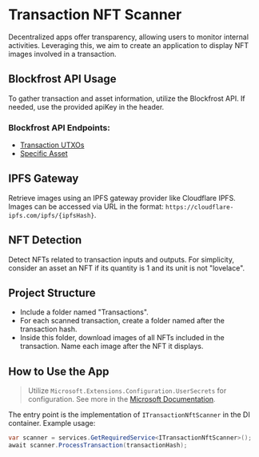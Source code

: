 # Transaction NFT Scanner

Decentralized apps offer transparency, allowing users to monitor internal activities. Leveraging this, we aim to create an application to display NFT images involved in a transaction.

## Blockfrost API Usage

To gather transaction and asset information, utilize the Blockfrost API. If needed, use the provided apiKey in the header.

### Blockfrost API Endpoints:

- [Transaction UTXOs](https://blockfrost.dev/api/transaction-utx-os)
- [Specific Asset](https://blockfrost.dev/api/specific-asset)

## IPFS Gateway

Retrieve images using an IPFS gateway provider like Cloudflare IPFS. Images can be accessed via URL in the format: `https://cloudflare-ipfs.com/ipfs/{ipfsHash}`.

## NFT Detection

Detect NFTs related to transaction inputs and outputs. For simplicity, consider an asset an NFT if its quantity is 1 and its unit is not "lovelace".

## Project Structure

- Include a folder named "Transactions".
- For each scanned transaction, create a folder named after the transaction hash.
- Inside this folder, download images of all NFTs included in the transaction. Name each image after the NFT it displays.

## How to Use the App

> Utilize `Microsoft.Extensions.Configuration.UserSecrets` for configuration. See more in the [Microsoft Documentation](https://learn.microsoft.com/en-us/aspnet/core/security/app-secrets?view=aspnetcore-8.0&tabs=windows).

The entry point is the implementation of `ITransactionNftScanner` in the DI container. Example usage:

```csharp
var scanner = services.GetRequiredService<ITransactionNftScanner>();
await scanner.ProcessTransaction(transactionHash);
```

